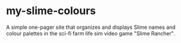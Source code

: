 # my-slime-colours
A simple one-pager site that organizes and displays Slime names and colour palettes in the sci-fi farm life sim video game "Slime Rancher".


